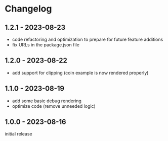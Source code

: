 # Changelog

## 1.2.1 - 2023-08-23

- code refactoring and optimization to prepare for future feature additions
- fix URLs in the package.json file

## 1.2.0 - 2023-08-22

- add support for clipping (coin example is now rendered properly)

## 1.1.0 - 2023-08-19

- add some basic debug rendering
- optimize code (remove unneeded logic)

## 1.0.0 - 2023-08-16

initial release